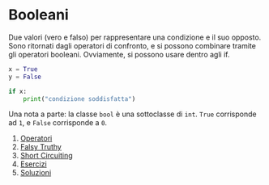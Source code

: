 # Booleani

Due valori (vero e falso) per rappresentare una condizione e il suo opposto. Sono ritornati dagli operatori di confronto, e si possono combinare tramite gli operatori booleani. Ovviamente, si possono usare dentro agli if.

```python
x = True
y = False

if x:
    print("condizione soddisfatta")
```

Una nota a parte: la classe `bool` è una sottoclasse di `int`. `True` corrisponde ad `1`, e `False` corrisponde a `0`.


1. [Operatori](./0-operatori.md)
1. [Falsy Truthy](./1-falsy-truthy.md)
1. [Short Circuiting](./2-short-circuiting.md)
1. [Esercizi](./3-esercizi.md)
1. [Soluzioni](./soluzioni.py)